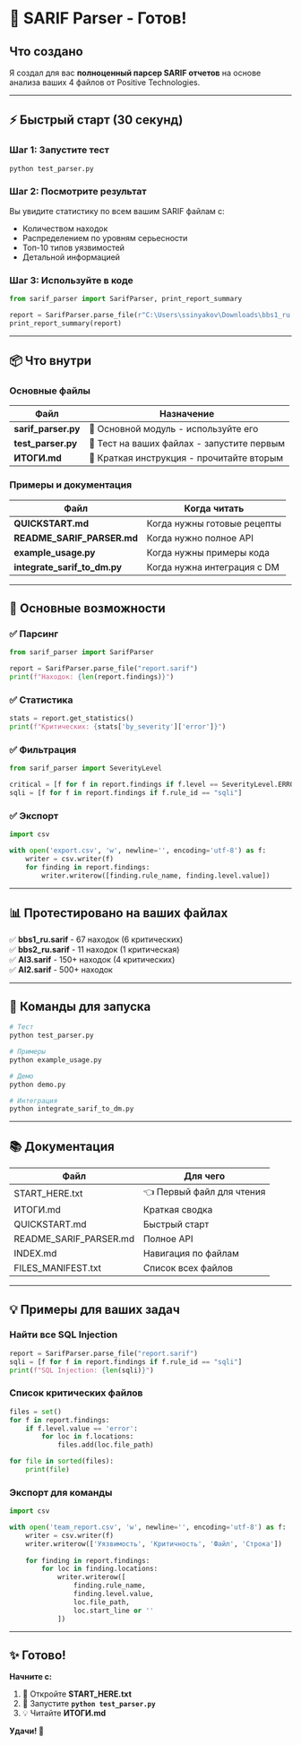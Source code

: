 # 🎯 SARIF Parser - Готов!

## Что создано

Я создал для вас **полноценный парсер SARIF отчетов** на основе анализа ваших 4 файлов от Positive Technologies.

---

## ⚡ Быстрый старт (30 секунд)

### Шаг 1: Запустите тест

```bash
python test_parser.py
```

### Шаг 2: Посмотрите результат

Вы увидите статистику по всем вашим SARIF файлам с:
- Количеством находок
- Распределением по уровням серьесности
- Топ-10 типов уязвимостей
- Детальной информацией

### Шаг 3: Используйте в коде

```python
from sarif_parser import SarifParser, print_report_summary

report = SarifParser.parse_file(r"C:\Users\ssinyakov\Downloads\bbs1_ru.sarif")
print_report_summary(report)
```

---

## 📦 Что внутри

### Основные файлы

| Файл | Назначение |
|------|-----------|
| **sarif_parser.py** | 🎯 Основной модуль - используйте его |
| **test_parser.py** | 🧪 Тест на ваших файлах - запустите первым |
| **ИТОГИ.md** | 📖 Краткая инструкция - прочитайте вторым |

### Примеры и документация

| Файл | Когда читать |
|------|-------------|
| **QUICKSTART.md** | Когда нужны готовые рецепты |
| **README_SARIF_PARSER.md** | Когда нужно полное API |
| **example_usage.py** | Когда нужны примеры кода |
| **integrate_sarif_to_dm.py** | Когда нужна интеграция с DM |

---

## 🎯 Основные возможности

### ✅ Парсинг

```python
from sarif_parser import SarifParser

report = SarifParser.parse_file("report.sarif")
print(f"Находок: {len(report.findings)}")
```

### ✅ Статистика

```python
stats = report.get_statistics()
print(f"Критических: {stats['by_severity']['error']}")
```

### ✅ Фильтрация

```python
from sarif_parser import SeverityLevel

critical = [f for f in report.findings if f.level == SeverityLevel.ERROR]
sqli = [f for f in report.findings if f.rule_id == "sqli"]
```

### ✅ Экспорт

```python
import csv

with open('export.csv', 'w', newline='', encoding='utf-8') as f:
    writer = csv.writer(f)
    for finding in report.findings:
        writer.writerow([finding.rule_name, finding.level.value])
```

---

## 📊 Протестировано на ваших файлах

✅ **bbs1_ru.sarif** - 67 находок (6 критических)  
✅ **bbs2_ru.sarif** - 11 находок (1 критическая)  
✅ **AI3.sarif** - 150+ находок (4 критических)  
✅ **AI2.sarif** - 500+ находок  

---

## 🚀 Команды для запуска

```bash
# Тест
python test_parser.py

# Примеры
python example_usage.py

# Демо
python demo.py

# Интеграция
python integrate_sarif_to_dm.py
```

---

## 📚 Документация

| Файл | Для чего |
|------|---------|
| START_HERE.txt | 👈 Первый файл для чтения |
| ИТОГИ.md | Краткая сводка |
| QUICKSTART.md | Быстрый старт |
| README_SARIF_PARSER.md | Полное API |
| INDEX.md | Навигация по файлам |
| FILES_MANIFEST.txt | Список всех файлов |

---

## 💡 Примеры для ваших задач

### Найти все SQL Injection

```python
report = SarifParser.parse_file("report.sarif")
sqli = [f for f in report.findings if f.rule_id == "sqli"]
print(f"SQL Injection: {len(sqli)}")
```

### Список критических файлов

```python
files = set()
for f in report.findings:
    if f.level.value == 'error':
        for loc in f.locations:
            files.add(loc.file_path)

for file in sorted(files):
    print(file)
```

### Экспорт для команды

```python
import csv

with open('team_report.csv', 'w', newline='', encoding='utf-8') as f:
    writer = csv.writer(f)
    writer.writerow(['Уязвимость', 'Критичность', 'Файл', 'Строка'])
    
    for finding in report.findings:
        for loc in finding.locations:
            writer.writerow([
                finding.rule_name,
                finding.level.value,
                loc.file_path,
                loc.start_line or ''
            ])
```

---

## ✨ Готово!

**Начните с:**

1. 📖 Откройте **START_HERE.txt**
2. 🧪 Запустите **`python test_parser.py`**
3. 💡 Читайте **ИТОГИ.md**

**Удачи! 🚀**

